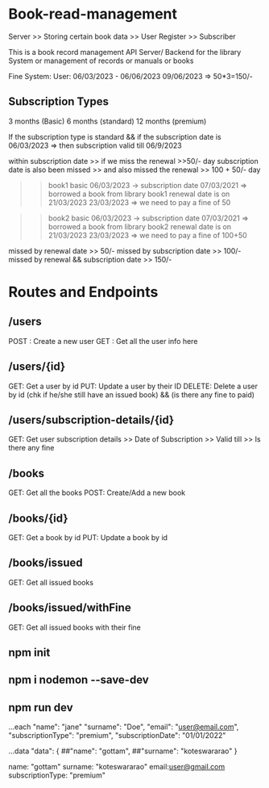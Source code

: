# Book-read-management

Server >> Storing certain book data >> User Register >> Subscriber

This is a book record management API Server/ Backend for the library System or management of records or manuals or books

Fine System:
User: 06/03/2023 - 06/06/2023
09/06/2023 => 50\*3=150/-

## Subscription Types

3 months (Basic)
6 months (standard)
12 months (premium)

If the subscription type is standard && if the subscription date is 06/03/2023 => then subscription valid till 06/9/2023

within subscription date >> if we miss the renewal >>50/- day
subscription date is also been missed >> and also missed the renewal >> 100 + 50/- day

> > book1
> > basic
> > 06/03/2023 -> subscription date
> > 07/03/2021 => borrowed a book from library
> > book1 renewal date is on 21/03/2023
> > 23/03/2023 => we need to pay a fine of 50

> > book2
> > basic
> > 06/03/2023 -> subscription date
> > 07/03/2021 => borrowed a book from library
> > book2 renewal date is on 21/03/2023
> > 23/03/2023 => we need to pay a fine of 100+50

missed by renewal date >> 50/-
missed by subscription date >> 100/-
missed by renewal && subscription date >> 150/-

# Routes and Endpoints

## /users

POST : Create a new user
GET : Get all the user info here

## /users/{id}

GET: Get a user by id
PUT: Update a user by their ID
DELETE: Delete a user by id (chk if he/she still have an issued book)
&& (is there any fine to paid)

## /users/subscription-details/{id}

GET: Get user subscription details >> Date of Subscription >> Valid till >> Is there any fine

## /books

GET: Get all the books
POST: Create/Add a new book

## /books/{id}

GET: Get a book by id
PUT: Update a book by id

## /books/issued

GET: Get all issued books

## /books/issued/withFine

GET: Get all issued books with their fine

## npm init

## npm i nodemon --save-dev

## npm run dev


...each
"name": "jane"
      "surname": "Doe",
      "email": "user@email.com",
      "subscriptionType": "premium",
      "subscriptionDate": "01/01/2022"


...data
  "data": {
    ##"name": "gottam",
    ##"surname": "koteswararao"
  }


  name: "gottam"
  surname: "koteswararao"
  email:user@gmail.com
  subscriptionType: "premium"